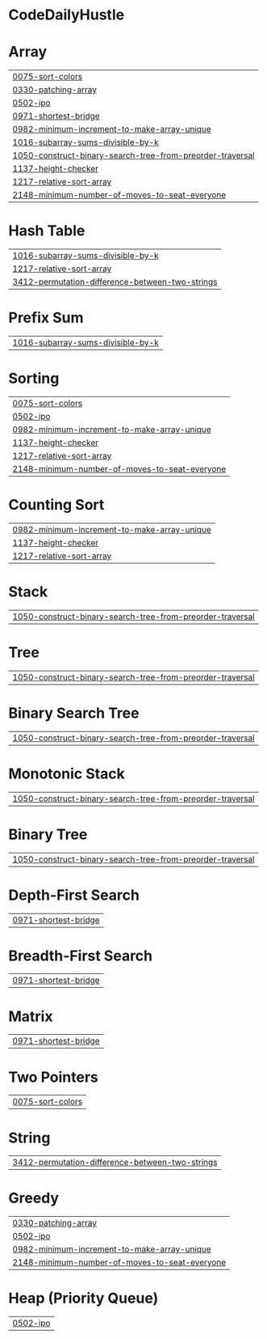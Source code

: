 # CodeDailyHustle


# Array
|  |
| ------- |
| [0075-sort-colors](https://github.com/jahnvisahni31/DailyCoding-leetcode/tree/master/0075-sort-colors) |
| [0330-patching-array](https://github.com/jahnvisahni31/DailyCoding-leetcode/tree/master/0330-patching-array) |
| [0502-ipo](https://github.com/jahnvisahni31/DailyCoding-leetcode/tree/master/0502-ipo) |
| [0971-shortest-bridge](https://github.com/jahnvisahni31/DailyCoding-leetcode/tree/master/0971-shortest-bridge) |
| [0982-minimum-increment-to-make-array-unique](https://github.com/jahnvisahni31/DailyCoding-leetcode/tree/master/0982-minimum-increment-to-make-array-unique) |
| [1016-subarray-sums-divisible-by-k](https://github.com/jahnvisahni31/DailyCoding-leetcode/tree/master/1016-subarray-sums-divisible-by-k) |
| [1050-construct-binary-search-tree-from-preorder-traversal](https://github.com/jahnvisahni31/DailyCoding-leetcode/tree/master/1050-construct-binary-search-tree-from-preorder-traversal) |
| [1137-height-checker](https://github.com/jahnvisahni31/DailyCoding-leetcode/tree/master/1137-height-checker) |
| [1217-relative-sort-array](https://github.com/jahnvisahni31/DailyCoding-leetcode/tree/master/1217-relative-sort-array) |
| [2148-minimum-number-of-moves-to-seat-everyone](https://github.com/jahnvisahni31/DailyCoding-leetcode/tree/master/2148-minimum-number-of-moves-to-seat-everyone) |
# Hash Table
|  |
| ------- |
| [1016-subarray-sums-divisible-by-k](https://github.com/jahnvisahni31/DailyCoding-leetcode/tree/master/1016-subarray-sums-divisible-by-k) |
| [1217-relative-sort-array](https://github.com/jahnvisahni31/DailyCoding-leetcode/tree/master/1217-relative-sort-array) |
| [3412-permutation-difference-between-two-strings](https://github.com/jahnvisahni31/DailyCoding-leetcode/tree/master/3412-permutation-difference-between-two-strings) |
# Prefix Sum
|  |
| ------- |
| [1016-subarray-sums-divisible-by-k](https://github.com/jahnvisahni31/DailyCoding-leetcode/tree/master/1016-subarray-sums-divisible-by-k) |
# Sorting
|  |
| ------- |
| [0075-sort-colors](https://github.com/jahnvisahni31/DailyCoding-leetcode/tree/master/0075-sort-colors) |
| [0502-ipo](https://github.com/jahnvisahni31/DailyCoding-leetcode/tree/master/0502-ipo) |
| [0982-minimum-increment-to-make-array-unique](https://github.com/jahnvisahni31/DailyCoding-leetcode/tree/master/0982-minimum-increment-to-make-array-unique) |
| [1137-height-checker](https://github.com/jahnvisahni31/DailyCoding-leetcode/tree/master/1137-height-checker) |
| [1217-relative-sort-array](https://github.com/jahnvisahni31/DailyCoding-leetcode/tree/master/1217-relative-sort-array) |
| [2148-minimum-number-of-moves-to-seat-everyone](https://github.com/jahnvisahni31/DailyCoding-leetcode/tree/master/2148-minimum-number-of-moves-to-seat-everyone) |
# Counting Sort
|  |
| ------- |
| [0982-minimum-increment-to-make-array-unique](https://github.com/jahnvisahni31/DailyCoding-leetcode/tree/master/0982-minimum-increment-to-make-array-unique) |
| [1137-height-checker](https://github.com/jahnvisahni31/DailyCoding-leetcode/tree/master/1137-height-checker) |
| [1217-relative-sort-array](https://github.com/jahnvisahni31/DailyCoding-leetcode/tree/master/1217-relative-sort-array) |
# Stack
|  |
| ------- |
| [1050-construct-binary-search-tree-from-preorder-traversal](https://github.com/jahnvisahni31/DailyCoding-leetcode/tree/master/1050-construct-binary-search-tree-from-preorder-traversal) |
# Tree
|  |
| ------- |
| [1050-construct-binary-search-tree-from-preorder-traversal](https://github.com/jahnvisahni31/DailyCoding-leetcode/tree/master/1050-construct-binary-search-tree-from-preorder-traversal) |
# Binary Search Tree
|  |
| ------- |
| [1050-construct-binary-search-tree-from-preorder-traversal](https://github.com/jahnvisahni31/DailyCoding-leetcode/tree/master/1050-construct-binary-search-tree-from-preorder-traversal) |
# Monotonic Stack
|  |
| ------- |
| [1050-construct-binary-search-tree-from-preorder-traversal](https://github.com/jahnvisahni31/DailyCoding-leetcode/tree/master/1050-construct-binary-search-tree-from-preorder-traversal) |
# Binary Tree
|  |
| ------- |
| [1050-construct-binary-search-tree-from-preorder-traversal](https://github.com/jahnvisahni31/DailyCoding-leetcode/tree/master/1050-construct-binary-search-tree-from-preorder-traversal) |
# Depth-First Search
|  |
| ------- |
| [0971-shortest-bridge](https://github.com/jahnvisahni31/DailyCoding-leetcode/tree/master/0971-shortest-bridge) |
# Breadth-First Search
|  |
| ------- |
| [0971-shortest-bridge](https://github.com/jahnvisahni31/DailyCoding-leetcode/tree/master/0971-shortest-bridge) |
# Matrix
|  |
| ------- |
| [0971-shortest-bridge](https://github.com/jahnvisahni31/DailyCoding-leetcode/tree/master/0971-shortest-bridge) |
# Two Pointers
|  |
| ------- |
| [0075-sort-colors](https://github.com/jahnvisahni31/DailyCoding-leetcode/tree/master/0075-sort-colors) |
# String
|  |
| ------- |
| [3412-permutation-difference-between-two-strings](https://github.com/jahnvisahni31/DailyCoding-leetcode/tree/master/3412-permutation-difference-between-two-strings) |
# Greedy
|  |
| ------- |
| [0330-patching-array](https://github.com/jahnvisahni31/DailyCoding-leetcode/tree/master/0330-patching-array) |
| [0502-ipo](https://github.com/jahnvisahni31/DailyCoding-leetcode/tree/master/0502-ipo) |
| [0982-minimum-increment-to-make-array-unique](https://github.com/jahnvisahni31/DailyCoding-leetcode/tree/master/0982-minimum-increment-to-make-array-unique) |
| [2148-minimum-number-of-moves-to-seat-everyone](https://github.com/jahnvisahni31/DailyCoding-leetcode/tree/master/2148-minimum-number-of-moves-to-seat-everyone) |
# Heap (Priority Queue)
|  |
| ------- |
| [0502-ipo](https://github.com/jahnvisahni31/DailyCoding-leetcode/tree/master/0502-ipo) |